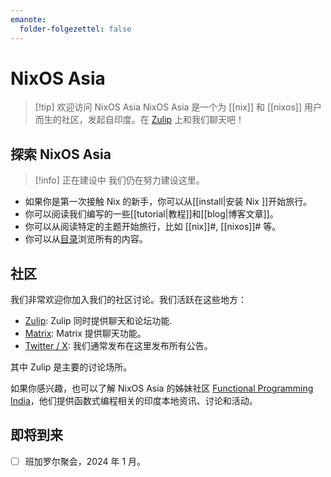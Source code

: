 ```yaml
---
emanote:
  folder-folgezettel: false
---
```


# NixOS Asia

> [!tip] 欢迎访问 NixOS Asia
> NixOS Asia 是一个为 [[nix]] 和 [[nixos]] 用户而生的社区，发起自印度。在 [Zulip](https://nixos.zulipchat.com/) 上和我们聊天吧！

## 探索 NixOS Asia

> [!info] 正在建设中
> 我们仍在努力建设这里。

- 如果你是第一次接触 Nix 的新手，你可以从[[install|安装 Nix ]]开始旅行。
- 你可以阅读我们编写的一些[[tutorial|教程]]和[[blog|博客文章]]。
- 你可以从阅读特定的主题开始旅行，比如 [[nix]]#, [[nixos]]# 等。
- 你可以从[目录](-/all)浏览所有的内容。

## 社区

我们非常欢迎你加入我们的社区讨论。我们活跃在这些地方：

- [Zulip](https://nixos.zulipchat.com/): Zulip 同时提供聊天和论坛功能.
- [Matrix](https://matrix.to/#/#nixos-asia:matrix.org): Matrix 提供聊天功能。
- [Twitter / X](https://twitter.com/nixos_asia): 我们通常发布在这里发布所有公告。

其中 Zulip 是主要的讨论场所。

如果你感兴趣，也可以了解 NixOS Asia 的姊妹社区 [Functional Programming India](https://functionalprogramming.in/)，他们提供函数式编程相关的印度本地资讯、讨论和活动。

## 即将到来

- [ ] 班加罗尔聚会，2024 年 1 月。
